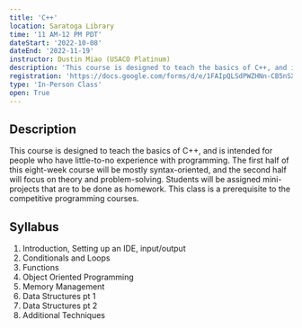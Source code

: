 ```yaml
---
title: 'C++'
location: Saratoga Library
time: '11 AM-12 PM PDT'
dateStart: '2022-10-08'
dateEnd: '2022-11-19'
instructor: Dustin Miao (USACO Platinum)
description: 'This course is designed to teach the basics of C++, and is intended for people who have little-to-no experience with programming.'
registration: 'https://docs.google.com/forms/d/e/1FAIpQLSdPWZHNn-CB5nSXa5MazrcWXOV3yM6duLkaHyPBZLmwKhcXHg/viewform'
type: 'In-Person Class'
open: True
---
```


## Description

This course is designed to teach the basics of C++, and is intended for people who have little-to-no experience with programming. The first half of this eight-week course will be mostly syntax-oriented, and the second half will focus on theory and problem-solving. Students will be assigned mini-projects that are to be done as homework. This class is a prerequisite to the
competitive programming courses.

## Syllabus

1. Introduction, Setting up an IDE, input/output
2. Conditionals and Loops
3. Functions
4. Object Oriented Programming
5. Memory Management
6. Data Structures pt 1
7. Data Structures pt 2
8. Additional Techniques
